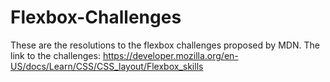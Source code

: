 # Flexbox-Challenges
These are the resolutions to the flexbox challenges proposed by MDN. The link to the challenges: https://developer.mozilla.org/en-US/docs/Learn/CSS/CSS_layout/Flexbox_skills
